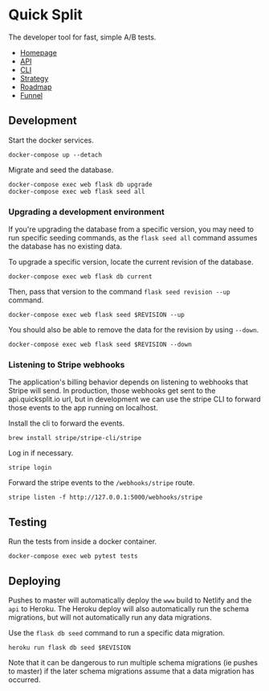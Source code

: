 # Quick Split

The developer tool for fast, simple A/B tests.

- [Homepage](https://www.quicksplit.io/)
- [API](https://api.quicksplit.io)
- [CLI](https://pypi.org/project/quicksplit/)
- [Strategy](https://docs.google.com/document/d/14eRby5gIR1EO34UlIYWJHo872wBYPtGcp5op8uScp50/edit)
- [Roadmap](https://docs.google.com/document/d/1hDR0D_x5KTq0KHubmEOkesaTK_H2FkPqP6lx9cx0gaY/edit#)
- [Funnel](https://docs.google.com/spreadsheets/d/10Yfp1TJahbu0AgK6nwYBVWmQQYqD9kGv7Jnimgyy7wA/edit#gid=0)

## Development

Start the docker services.

```
docker-compose up --detach
```

Migrate and seed the database.

```
docker-compose exec web flask db upgrade
docker-compose exec web flask seed all
```

### Upgrading a development environment

If you're upgrading the database from a specific version, you may need to run specific seeding commands, as the `flask seed all` command assumes the database has no existing data.

To upgrade a specific version, locate the current revision of the database.

```
docker-compose exec web flask db current
```

Then, pass that version to the command `flask seed revision --up` command.

```
docker-compose exec web flask seed $REVISION --up
```

You should also be able to remove the data for the revision by using `--down`.

```
docker-compose exec web flask seed $REVISION --down
```

### Listening to Stripe webhooks

The application's billing behavior depends on listening to webhooks that Stripe will send. In production, those webhooks get sent to the api.quicksplit.io url, but in development we can use the stripe CLI to forward those events to the app running on localhost.

Install the cli to forward the events.

```
brew install stripe/stripe-cli/stripe
```

Log in if necessary.

```
stripe login
```

Forward the stripe events to the `/webhooks/stripe` route.

```
stripe listen -f http://127.0.0.1:5000/webhooks/stripe
```

## Testing

Run the tests from inside a docker container.

```
docker-compose exec web pytest tests
```

## Deploying

Pushes to master will automatically deploy the `www` build to Netlify and the `api` to Heroku. The Heroku deploy will also automatically run the schema migrations, but will not automatically run any data migrations.

Use the `flask db seed` command to run a specific data migration.

```
heroku run flask db seed $REVISION
```

Note that it can be dangerous to run multiple schema migrations (ie pushes to master) if the later schema migrations assume that a data migration has occurred.
